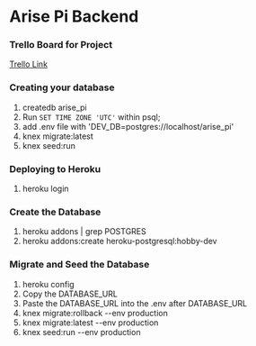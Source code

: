 
# Arise Pi Backend

### Trello Board for Project
[Trello Link](https://trello.com/b/7BCedz4N)

### Creating your database
 1. createdb arise_pi
 2. Run `SET TIME ZONE 'UTC'` within psql;
 3. add .env file with 'DEV_DB=postgres://localhost/arise_pi'
 4. knex migrate:latest
 5. knex seed:run

### Deploying to Heroku
 1. heroku login


### Create the Database
 1. heroku addons | grep POSTGRES
 2. heroku addons:create heroku-postgresql:hobby-dev

### Migrate and Seed the Database
 1. heroku config
 2. Copy the DATABASE_URL
 3. Paste the DATABASE_URL into the .env after DATABASE_URL
 4. knex migrate:rollback --env production
 5. knex migrate:latest --env production
 6. knex seed:run --env production
